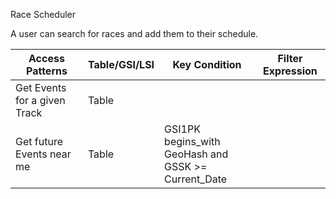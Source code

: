 

Race Scheduler

A user can search for races and add them to their schedule.


| Access Patterns               | Table/GSI/LSI | Key Condition         | Filter Expression |
|-                              |-              |-                      |-                  |
| Get Events for a given Track  | Table         |  | |
| Get future Events near me     | Table         | GSI1PK begins_with GeoHash and <br/>GSSK >= Current_Date  | |
